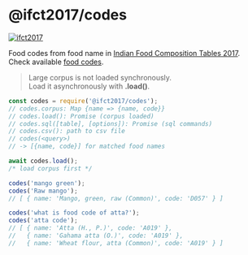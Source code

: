 # @ifct2017/codes

[![ifct2017](http://ninindia.org/images/ifct_2017.png)](https://www.npmjs.com/package/ifct2017)

Food codes from food name in [Indian Food Composition Tables 2017].<br>
Check available [food codes].
> Large corpus is not loaded synchronously.<br>
> Load it asynchronously with **.load()**.

```javascript
const codes = require('@ifct2017/codes');
// codes.corpus: Map {name => {name, code}}
// codes.load(): Promise (corpus loaded)
// codes.sql([table], [options]): Promise (sql commands)
// codes.csv(): path to csv file
// codes(<query>)
// -> [{name, code}] for matched food names

await codes.load();
/* load corpus first */

codes('mango green');
codes('Raw mango');
// [ { name: 'Mango, green, raw (Common)', code: 'D057' } ]

codes('what is food code of atta?');
codes('atta code');
// [ { name: 'Atta (H., P.)', code: 'A019' },
//   { name: 'Gahama atta (O.)', code: 'A019' },
//   { name: 'Wheat flour, atta (Common)', code: 'A019' } ]
```


[Indian Food Composition Tables 2017]: http://ifct2017.com/
[food codes]: https://github.com/ifct2017/codes/blob/master/index.csv
